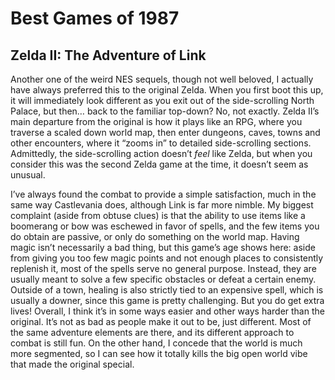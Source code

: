 # Best Games of 1987

## Zelda II: The Adventure of Link
Another one of the weird NES sequels, though not well beloved, I actually have always preferred this to the original Zelda. When you first boot this up, it will immediately look different as you exit out of the side-scrolling North Palace, but then… back to the familiar top-down? No, not exactly. Zelda II’s main departure from the original is how it plays like an RPG, where you traverse a scaled down world map, then enter dungeons, caves, towns and other encounters, where it “zooms in” to detailed side-scrolling sections. Admittedly, the side-scrolling action doesn’t _feel_ like Zelda, but when you consider this was the second Zelda game at the time, it doesn’t seem as unusual.

I’ve always found the combat to provide a simple satisfaction, much in the same way Castlevania does, although Link is far more nimble. My biggest complaint (aside from obtuse clues) is that the ability to use items like a boomerang or bow was eschewed in favor of spells, and the few items you do obtain are passive, or only do something on the world map. Having magic isn’t necessarily a bad thing, but this game’s age shows here: aside from giving you too few magic points and not enough places to consistently replenish it, most of the spells serve no general purpose. Instead, they are usually meant to solve a few specific obstacles or defeat a certain enemy. Outside of a town, healing is also strictly tied to an expensive spell, which is usually a downer, since this game is pretty challenging. But you do get extra lives! Overall, I think it’s in some ways easier and other ways harder than the original. It’s not as bad as people make it out to be, just different. Most of the same adventure elements are there, and its different approach to combat is still fun. On the other hand, I concede that the world is much more segmented, so I can see how it totally kills the big open world vibe that made the original special.